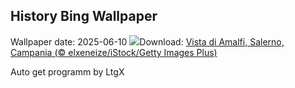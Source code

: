 ## History Bing Wallpaper
Wallpaper date: 2025-06-10
![](https://www.bing.com/th?id=OHR.AmalfiCampania_IT-IT5052027567_UHD.jpg&w=1000)Download: [Vista di Amalfi, Salerno, Campania (© elxeneize/iStock/Getty Images Plus)](https://www.bing.com/th?id=OHR.AmalfiCampania_IT-IT5052027567_UHD.jpg)

Auto get programm by LtgX
